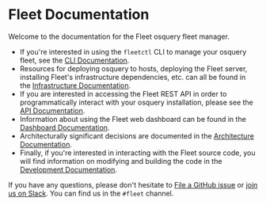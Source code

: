 # Fleet Documentation

Welcome to the documentation for the Fleet osquery fleet manager.

- If you're interested in using the `fleetctl` CLI to manage your osquery fleet, see the [CLI Documentation](./cli/README.md).
- Resources for deploying osquery to hosts, deploying the Fleet server, installing Fleet's infrastructure dependencies, etc. can all be found in the [Infrastructure Documentation](./infrastructure/README.md).
- If you are interested in accessing the Fleet REST API in order to programmatically interact with your osquery installation, please see the [API Documentation](./api/README.md).
- Information about using the Fleet web dashboard can be found in the [Dashboard Documentation](./dashboard/README.md).
- Architecturally significant decisions are documented in the [Architecture Documentation](./architecture/README.md).
- Finally, if you're interested in interacting with the Fleet source code, you will find information on modifying and building the code in the [Development Documentation](./development/README.md).

If you have any questions, please don't hesitate to [File a GitHub issue](https://github.com/fleetdm/fleet/issues) or [join us on Slack](https://osquery.slack.com/join/shared_invite/zt-h29zm0gk-s2DBtGUTW4CFel0f0IjTEw#/). You can find us in the `#fleet` channel.
